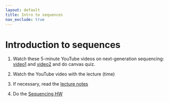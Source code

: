 ```yaml
---
layout: default
title: Intro to sequences
nav_exclude: true
---
```


# Introduction to sequences

1. Watch these 5-minute YouTube videos on next-generation sequencing: [video1](https://www.youtube.com/watch?v=CZeN-IgjYCo) and [video2](https://www.youtube.com/watch?v=fCd6B5HRaZ8) and do canvas quiz.

2. Watch the YouTube video with the lecture (time)

3. If necessary, read the [lecture notes](https://github.com/crsl4/phylogenetics-class/tree/master/lecture-notes/lecture4.md)

4. Do the [Sequencing HW](https://github.com/crsl4/phylogenetics-class/tree/master/exercises/hw-seq.md)